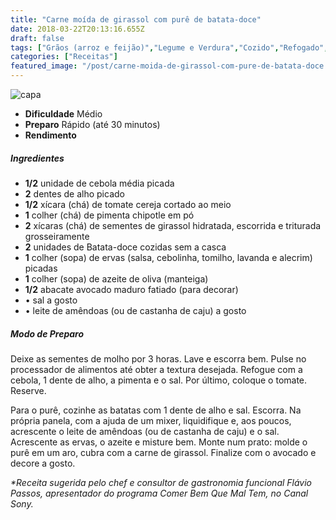 ```yaml
---
title: "Carne moída de girassol com purê de batata-doce"
date: 2018-03-22T20:13:16.655Z
draft: false
tags: ["Grãos (arroz e feijão)","Legume e Verdura","Cozido","Refogado","Brasileira","Dia a Dia","vegetariana"]
categories: ["Receitas"]
featured_image: "/post/carne-moida-de-girassol-com-pure-de-batata-doce.2690ba52.jpg"
---
```


![capa](/post/carne-moida-de-girassol-com-pure-de-batata-doce.2690ba52.jpg)

*   **Dificuldade** Médio
*   **Preparo** Rápido (até 30 minutos)
*   **Rendimento**

##### Ingredientes

*   **1/2** unidade de cebola média picada
*   **2** dentes de alho picado
*   **1/2** xícara (chá) de tomate cereja cortado ao meio
*   **1** colher (chá) de pimenta chipotle em pó
*   **2** xícaras (chá) de sementes de girassol hidratada, escorrida e triturada grosseiramente
*   **2** unidades de Batata-doce cozidas sem a casca
*   **1** colher (sopa) de ervas (salsa, cebolinha, tomilho, lavanda e alecrim) picadas
*   **1** colher (sopa) de azeite de oliva (manteiga)
*   **1/2** abacate avocado maduro fatiado (para decorar)
*   • sal a gosto
*   • leite de amêndoas (ou de castanha de caju) a gosto

##### Modo de Preparo

Deixe as sementes de molho por 3 horas. Lave e escorra bem. Pulse no processador de alimentos até obter a textura desejada. Refogue com a cebola, 1 dente de alho, a pimenta e o sal. Por último, coloque o tomate. Reserve.

Para o purê, cozinhe as batatas com 1 dente de alho e sal. Escorra. Na própria panela, com a ajuda de um mixer, liquidifique e, aos poucos, acrescente o leite de amêndoas (ou de castanha de caju) e o sal. Acrescente as ervas, o azeite e misture bem. Monte num prato: molde o purê em um aro, cubra com a carne de girassol. Finalize com o avocado e decore a gosto.

_*Receita sugerida pelo chef e consultor de gastronomia funcional Flávio Passos, apresentador do programa Comer Bem Que Mal Tem, no Canal Sony._
